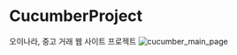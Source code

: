 # CucumberProject
오이나라, 중고 거래 웹 사이트 프로젝트
![cucumber_main_page](https://github.com/HaeinLim/CucumberProject/assets/140698817/f8d4e45c-ea5f-4f95-9782-bfc32a828f96)
